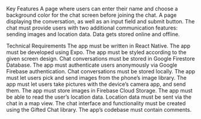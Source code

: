 Key Features
A page where users can enter their name and choose a background color for the chat screen before joining the chat.
A page displaying the conversation, as well as an input field and submit button.
The chat must provide users with two additional communication features: sending images and location data.
Data gets stored online and offline.

Technical Requirements
The app must be written in React Native.
The app must be developed using Expo.
The app must be styled according to the given screen design.
Chat conversations must be stored in Google Firestore Database.
The app must authenticate users anonymously via Google Firebase authentication.
Chat conversations must be stored locally.
The app must let users pick and send images from the phone’s image library.
The app must let users take pictures with the device’s camera app, and send them.
The app must store images in Firebase Cloud Storage.
The app must be able to read the user’s location data.
Location data must be sent via the chat in a map view.
The chat interface and functionality must be created using the Gifted Chat library.
The app’s codebase must contain comments.
